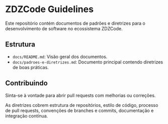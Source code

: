 # ZDZCode Guidelines

Este repositório contém documentos de padrões e diretrizes para o desenvolvimento de software no ecossistema ZDZCode.

## Estrutura

- `docs/README.md`: Visão geral dos documentos.
- `docs/padroes-e-diretrizes.md`: Documento principal contendo diretrizes de boas práticas.

## Contribuindo

Sinta-se à vontade para abrir pull requests com melhorias ou correções.

As diretrizes cobrem estrutura de repositórios, estilo de código, processo de pull requests, convenções de branches e commits, documentação e integração contínua.
